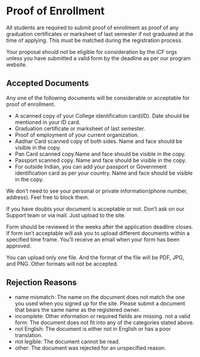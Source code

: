 # Proof of Enrollment

All students are required to submit proof of enrollment as proof of any graduation certificates or marksheet of last semester if not graduated at the time of applying. This must be matched during the registration process.

Your proposal should not be eligible for consideration by the iCF orgs unless you have submitted a valid form by the deadline as per our program website.

## Accepted Documents
Any one of the following documents will be considerable or acceptable for proof of enrollment.

- A scanned copy of your College identification card(ID). Date should be mentioned in your ID card.
- Graduation certificate or marksheet of last semester.
- Proof of employment of your current organization.
- Aadhar Card scanned copy of both sides. Name and face should be visible in the copy.
- Pan Card scanned copy.Name and face should be visible in the copy.
- Passport scanned copy. Name and face should be visible in the copy.
- For outside Indian, you can add your passport or Government identification card as per your country. Name and face should be visible in the copy.

We don’t need to see your personal or private information(phone number, address). Feel free to block them.

If you have doubts your document is acceptable or not. Don’t ask on our Support team or via mail. Just upload to the site.

Form should be reviewed in the weeks after the application deadline closes. If form isn’t acceptable will ask you to upload different documents within a specified time frame. You’ll receive an email when your form has been approved.

You can upload only one file. And the format of the file will be PDF, JPG, and PNG. Other formats will not be accepted.

## Rejection Reasons
- name mismatch: The name on the document does not match the one you used when you signed up for the site. Please submit a document that bears the same name as the registered owner.
- incomplete: Other information or required fields are missing.
not a valid form: The document does not fit into any of the categories stated above.
- not English: The document is either not in English or has a poor translation.
- not legible: The document cannot be read.
- other:  The document was rejected for an unspecified reason.
